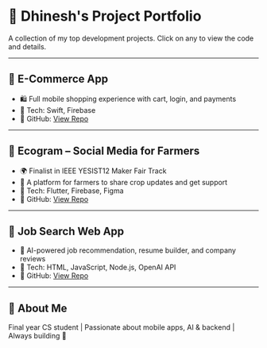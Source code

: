 # 👋 Dhinesh's Project Portfolio

A collection of my top development projects. Click on any to view the code and details.

---

## 🛒 E-Commerce App
- 🛍️ Full mobile shopping experience with cart, login, and payments
- 🔧 Tech: Swift, Firebase
- 🔗 GitHub: [View Repo](https://github.com/YOUR-OTHER-ACCOUNT/ecommerce-app)

---

## 🌾 Ecogram – Social Media for Farmers
- 🌍 Finalist in IEEE YESIST12 Maker Fair Track
- 📱 A platform for farmers to share crop updates and get support
- 🔧 Tech: Flutter, Firebase, Figma
- 🔗 GitHub: [View Repo](https://github.com/YOUR-OTHER-ACCOUNT/ecogram)

---

## 💼 Job Search Web App
- 🤖 AI-powered job recommendation, resume builder, and company reviews
- 🔧 Tech: HTML, JavaScript, Node.js, OpenAI API
- 🔗 GitHub: [View Repo](https://github.com/YOUR-OTHER-ACCOUNT/job-app)

---

## 🧠 About Me
Final year CS student | Passionate about mobile apps, AI & backend | Always building 🚀

